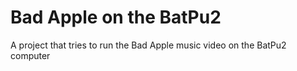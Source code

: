 # Bad Apple on the BatPu2

A project that tries to run the Bad Apple music video on the BatPu2 computer
